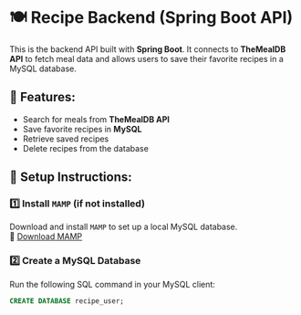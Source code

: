 # 🍽️ Recipe Backend (Spring Boot API)

This is the backend API built with **Spring Boot**. It connects to **TheMealDB API** to fetch meal data and allows users to save their favorite recipes in a MySQL database.

## 🚀 Features:
- Search for meals from **TheMealDB API**
- Save favorite recipes in **MySQL**
- Retrieve saved recipes
- Delete recipes from the database

## 🔧 Setup Instructions:

### 1️⃣ Install `MAMP` (if not installed)
Download and install `MAMP` to set up a local MySQL database.  
🔗 [Download MAMP](https://www.mamp.info/en/)

### 2️⃣ Create a MySQL Database
Run the following SQL command in your MySQL client:
```sql
CREATE DATABASE recipe_user;
